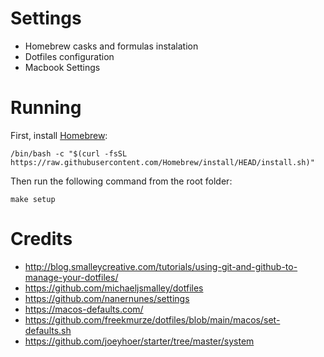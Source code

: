 Settings
========

- Homebrew casks and formulas instalation
- Dotfiles configuration
- Macbook Settings

Running
=======

First, install [Homebrew](https://brew.sh/):
```
/bin/bash -c "$(curl -fsSL https://raw.githubusercontent.com/Homebrew/install/HEAD/install.sh)"
```

Then run the following command from the root folder:
```
make setup
```

Credits
========

* http://blog.smalleycreative.com/tutorials/using-git-and-github-to-manage-your-dotfiles/
* https://github.com/michaeljsmalley/dotfiles
* https://github.com/nanernunes/settings
* https://macos-defaults.com/
* https://github.com/freekmurze/dotfiles/blob/main/macos/set-defaults.sh
* https://github.com/joeyhoer/starter/tree/master/system
